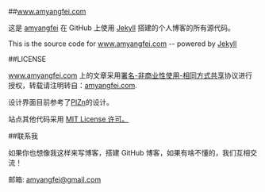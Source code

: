 ##www.amyangfei.com

这是 <a href="http://www.amyangfei.com" target="_blank" title="amyangfei.com">amyangfei</a> 在 GitHub 上使用 <a href="http://jekyllrb.com" target="_blank" >Jekyll</a> 搭建的个人博客的所有源代码。

This is the source code for <a href="http://www.amyangfei.com" target="_blank" title="amyangfei">www.amyangfei.com</a> -- powered by <a href="http://jekyllrb.com" target="_blank" title="jekyll">Jekyll</a>

##LICENSE

www.amyangfei.com 上的文章采用<a href="http://creativecommons.org/licenses/by-nc-sa/3.0/" target="_blank">署名-非商业性使用-相同方式共享</a>协议进行授权，转载请注明转自：<a href="http://www.amyangfei.com" target="_blank">amyangfei.com</a>.

设计界面目前参考了<a href="http://pizn.me" target="_blank">PIZn</a>的设计。

站点其他代码采用  <a href="http://zh.wikipedia.org/wiki/MIT_License" target="_blank">MIT License 许可。</a>

##联系我

如果你也想像我这样来写博客，搭建 GitHub 博客，如果有啥不懂的，我们互相交流！

邮箱: amyangfei@gmail.com
